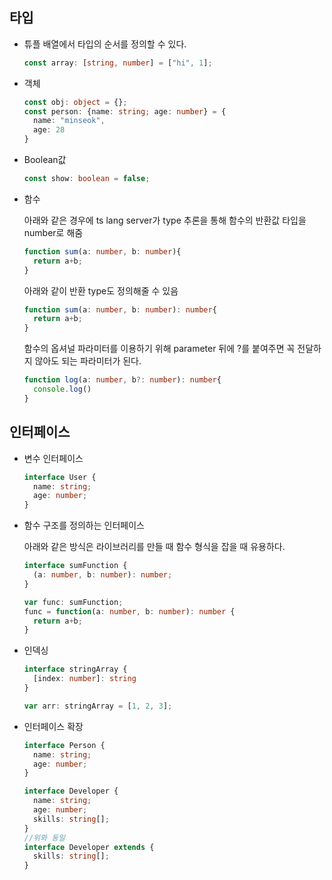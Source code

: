 ## 타입
- 튜플
배열에서 타입의 순서를 정의할 수 있다.
  ```typescript
  const array: [string, number] = ["hi", 1];
  ```
- 객체
  ```typescript
  const obj: object = {};
  const person: {name: string; age: number} = {
    name: "minseok",
    age: 28
  }
  ```

- Boolean값
  ```typescript
  const show: boolean = false;
  ```

- 함수
  
  아래와 같은 경우에 ts lang server가 type 추론을 통해 함수의 반환값 타입을 number로 해줌
  ```typescript
  function sum(a: number, b: number){
    return a+b;
  }
  ```
  아래와 같이 반환 type도 정의해줄 수 있음
  ```typescript
  function sum(a: number, b: number): number{
    return a+b;
  }
  ```
  함수의 옵셔널 파라미터를 이용하기 위해 parameter 뒤에 ?를 붙여주면 꼭 전달하지 않아도 되는 파라미터가 된다.
  ```typescript
  function log(a: number, b?: number): number{
    console.log()
  }
  ```

## 인터페이스

- 변수 인터페이스
  ```typescript
  interface User {
    name: string;
    age: number;
  }
  ```

- 함수 구조를 정의하는 인터페이스

  아래와 같은 방식은 라이브러리를 만들 때 함수 형식을 잡을 때 유용하다.
  ```typescript
  interface sumFunction {
    (a: number, b: number): number;
  }

  var func: sumFunction;
  func = function(a: number, b: number): number {
    return a+b;
  }
  ```
- 인덱싱 
  ```typescript
  interface stringArray {
    [index: number]: string
  }

  var arr: stringArray = [1, 2, 3];
  ```
- 인터페이스 확장
  ```typescript
  interface Person {
    name: string;
    age: number;
  }

  interface Developer {
    name: string;
    age: number;
    skills: string[];
  }
  //위와 동일
  interface Developer extends {
    skills: string[];
  }
  ```